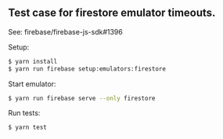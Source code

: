 ## Test case for firestore emulator timeouts.

See: firebase/firebase-js-sdk#1396

Setup:

```bash
$ yarn install
$ yarn run firebase setup:emulators:firestore
```

Start emulator:

```bash
$ yarn run firebase serve --only firestore
```

Run tests:

```bash
$ yarn test
```
